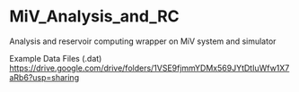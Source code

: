 # MiV_Analysis_and_RC
Analysis and reservoir computing wrapper on MiV system and simulator

Example Data Files (.dat) https://drive.google.com/drive/folders/1VSE9fjmmYDMx569JYtDtIuWfw1X7aRb6?usp=sharing
